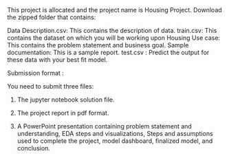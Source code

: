 
This project is allocated and the project name is Housing Project. Download the zipped folder that contains:

Data Description.csv: This contains the description of data.
train.csv: This contains the dataset on which you will be working upon
Housing Use case: This contains the problem statement and business goal.
Sample documentation: This is a sample report.
test.csv : Predict the output for these data with your best fit model.


Submission format :

You need to submit three files:

1. The jupyter notebook solution file.

2. The project report in pdf format.

3. A PowerPoint presentation containing problem statement and understanding, EDA steps and visualizations, Steps and assumptions used to complete the project, model dashboard, finalized model, and conclusion.
